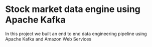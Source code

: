 # Stock market data engine using Apache Kafka
In this project we built an end to end data engineering pipeline using Apache Kafka and Amazon Web Services  

